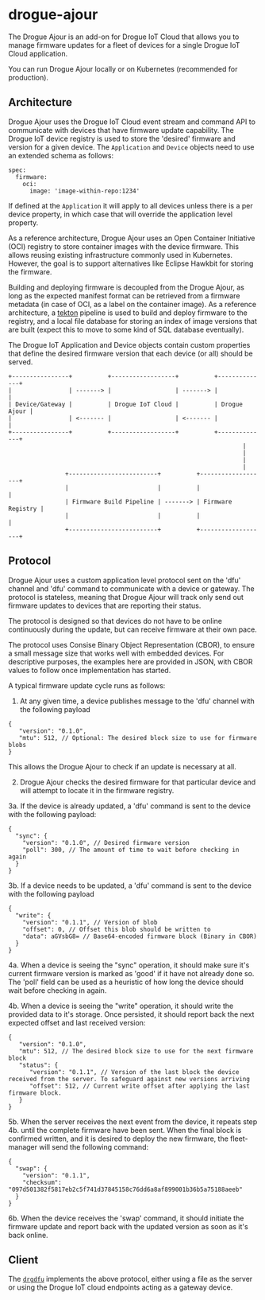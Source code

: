# drogue-ajour

The Drogue Ajour is an add-on for Drogue IoT Cloud that allows you to manage firmware updates for a fleet of devices for a single Drogue IoT Cloud application.

You can run Drogue Ajour locally or on Kubernetes (recommended for production).

## Architecture

Drogue Ajour uses the Drogue IoT Cloud event stream and command API to communicate with devices that have firmware update capability. The Drogue IoT device registry is used to store the 'desired' firmware and version for a given device. The `Application` and `Device` objects need to use an extended schema as follows:

```
spec:
  firmware:
    oci:
      image: 'image-within-repo:1234'
```

If defined at the `Application` it will apply to all devices unless there is a per device property, in which case that will override the application level property.

As a reference architecture, Drogue Ajour uses an Open Container Initiative (OCI) registry to store container images with the device firmware. This allows reusing existing infrastructure commonly used in Kubernetes. However, the goal is
to support alternatives like Eclipse Hawkbit for storing the firmware.

Building and deploying firmware is decoupled from the Drogue Ajour, as long as the expected manifest format can be retrieved from a firmware metadata (in case of OCI, as a label on the container image). As a reference architecture,
a [tekton](tekton.dev) pipeline is used to build and deploy firmware to the registry, and a local file database for storing an index of image versions that are built (expect this to move to some kind of SQL database eventually). 

The Drogue IoT Application and Device objects contain custom properties that define the desired firmware version that each device (or all) should be served.
```
+----------------+          +------------------+          +--------------+ 
|                | -------> |                  | -------> |              | 
| Device/Gateway |          | Drogue IoT Cloud |          | Drogue Ajour | 
|                | <------- |                  | <------- |              | 
+----------------+          +------------------+          +--------------+ 
                                                                  |
                                                                  |
                                                                  |
                                                                  |
                +-------------------------+          +-------------------+
                |                         |          |                   |
                | Firmware Build Pipeline | -------> | Firmware Registry |
                |                         |          |                   |
                +-------------------------+          +-------------------+
```

## Protocol

Drogue Ajour uses a custom application level protocol sent on the 'dfu' channel and 'dfu' command to communicate with a device or gateway. The protocol is stateless, meaning that Drogue Ajour will track only send out firmware updates to devices that are reporting their status.

The protocol is designed so that devices do not have to be online continuously during the update, but can receive firmware at their own pace.

The protocol uses Consise Binary Object Representation (CBOR), to ensure a small message size that works well with embedded devices. For descriptive purposes, the examples here are provided in JSON, with CBOR values to follow once implementation has started.

A typical firmware update cycle runs as follows:

1. At any given time, a device publishes message to the 'dfu' channel with the following payload

```
{
   "version": "0.1.0",
   "mtu": 512, // Optional: The desired block size to use for firmware blobs
}
```

This allows the Drogue Ajour to check if an update is necessary at all.

2. Drogue Ajour checks the desired firmware for that particular device and will attempt to locate it in the firmware registry.

3a. If the device is already updated, a 'dfu' command is sent to the device with the following payload:

```
{
  "sync": {
    "version": "0.1.0", // Desired firmware version
    "poll": 300, // The amount of time to wait before checking in again
  }
}
```

3b. If a device needs to be updated, a 'dfu' command is sent to the device with the following payload

```
{
  "write": {
    "version": "0.1.1", // Version of blob
    "offset": 0, // Offset this blob should be written to
    "data": aGVsbG8= // Base64-encoded firmware block (Binary in CBOR)
  }
}
```

4a. When a device is seeing the "sync" operation, it should make sure it's current firmware version is marked as 'good' if it have not already done so. The 'poll' field can be used as a heuristic of how long the device should wait before checking in again.

4b. When a device is seeing the "write" operation, it should write the provided data to it's storage. Once persisted, it should report back the next expected offset and last received version:

```
{
   "version": "0.1.0",
   "mtu": 512, // The desired block size to use for the next firmware block
   "status": {
      "version": "0.1.1", // Version of the last block the device received from the server. To safeguard against new versions arriving
      "offset": 512, // Current write offset after applying the last firmware block.
   }
}
```

5b. When the server receives the next event from the device, it repeats step 4b. until the complete firmware have been sent. When the final block is confirmed written, and it is desired to deploy the new firmware, the fleet-manager will send the following command:

```
{
  "swap": {
    "version": "0.1.1",
    "checksum": "097d501382f5817eb2c5f741d37845158c76dd6a8af899001b36b5a75188aeeb"
  }
}
```

6b. When the device receives the 'swap' command, it should initiate the firmware update and report back with the updated version as soon as it's back online.

## Client

The [`drgdfu`](https://github.com/drogue-iot/drgdfu) implements the above protocol, either using a file as the server or using the Drogue IoT cloud endpoints acting as a gateway device.
